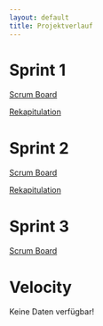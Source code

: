 ```yaml
---
layout: default
title: Projektverlauf
---
```

# Sprint 1
[Scrum Board](https://gitlab.com/engineering-projekt/examibur/milestones/13)

[Rekapitulation](https://gitlab.com/engineering-projekt/examibur/issues/24)

# Sprint 2
[Scrum Board](https://gitlab.com/engineering-projekt/examibur/milestones/14)

[Rekapitulation](https://gitlab.com/engineering-projekt/examibur/issues/25)

# Sprint 3
[Scrum Board](https://gitlab.com/engineering-projekt/examibur/milestones/15)


# Velocity
<div id="velocityChart">
    <div class="alert alert-danger no-export">Keine Daten verfügbar!</div>
</div>

<script src="https://code.jquery.com/jquery-3.1.1.min.js"></script>
<script src="https://code.highcharts.com/highcharts.js"></script>
<script src="https://code.highcharts.com/modules/exporting.js"></script>
<script src="../website/script/velocity.js"></script>
